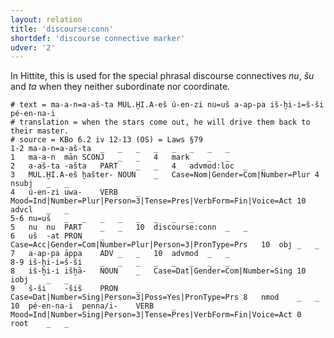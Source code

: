 ```yaml
---
layout: relation
title: 'discourse:conn'
shortdef: 'discourse connective marker'
udver: '2'
---
```


In Hittite, this is used for the special phrasal discourse connectives *nu*, *šu* and *ta* when they neither subordinate nor coordinate.

~~~ conllu
# text = ma-a-n=a-aš-ta MUL.ḪI.A-eš ú-en-zi nu=uš a-ap-pa iš-ḫi-i=š-ši pé-en-na-i
# translation = when the stars come out, he will drive them back to their master.
# source = KBo 6.2 iv 12-13 (OS) = Laws §79
1-2	ma-a-n=a-aš-ta	_	_	_	_	_	_	_	_
1	ma-a-n	mān	SCONJ	_	_	4	mark	_	_
2	a-aš-ta	-ašta	PART	_	_	4	advmod:loc	_	_
3	MUL.ḪI.A-eš	ḫašter-	NOUN	_	Case=Nom|Gender=Com|Number=Plur	4	nsubj	_	_
4	ú-en-zi	uwa-	VERB	_	Mood=Ind|Number=Plur|Person=3|Tense=Pres|VerbForm=Fin|Voice=Act	10	advcl	_	_
5-6	nu=uš	_	_	_	_	_	_	_	_
5	nu	nu	PART	_	_	10	discourse:conn	_	_
6	uš	-at	PRON	_	Case=Acc|Gender=Com|Number=Plur|Person=3|PronType=Prs	10	obj	_	_
7	a-ap-pa	āppa	ADV	_	_	10	advmod	_	_
8-9	iš-ḫi-i=š-ši	_	_	_	_	_	_	_	_
8	iš-ḫi-i	išḫā-	NOUN	_	Case=Dat|Gender=Com|Number=Sing	10	iobj	_	_
9	š-ši	-šiš	PRON	_	Case=Dat|Number=Sing|Person=3|Poss=Yes|PronType=Prs	8	nmod	_	_
10	pé-en-na-i	penna/i-	VERB	_	Mood=Ind|Number=Sing|Person=3|Tense=Pres|VerbForm=Fin|Voice=Act	0	root	_	_
~~~
<!-- Interlanguage links updated Po 6. listopadu 2023, 21:42:51 CET -->
